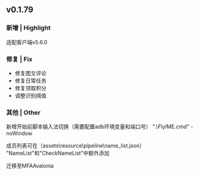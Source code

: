 ## v0.1.79
### 新增 | Highlight

适配客户端v5.6.0

### 修复 | Fix

* 修复图文评论
* 修复日常任务
* 修复领取积分
* 调整识别阈值

### 其他 | Other

新增开始前脚本输入法切换（需要配置adb环境变量和端口号）
".\FlyIME.cmd" -noWindow

成员列表可在（assets\resource\pipeline\name_list.json）
"NameList"和"CheckNameList"中额外添加

迁移至MFAAvalonia
